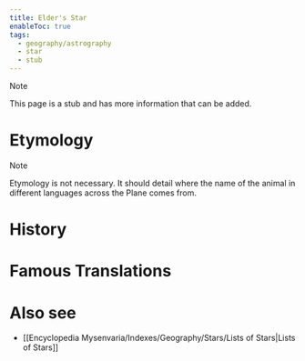 ```yaml
---
title: Elder's Star
enableToc: true
tags:
  - geography/astrography
  - star
  - stub
---
```


> [!note]
> This page is a stub and has more information that can be added.

# Etymology

> [!note]
> Etymology is not necessary. It should detail where the name of the animal in different languages across the Plane comes from.
# History

# Famous Translations

# Also see
- [[Encyclopedia Mysenvaria/Indexes/Geography/Stars/Lists of Stars|Lists of Stars]]
